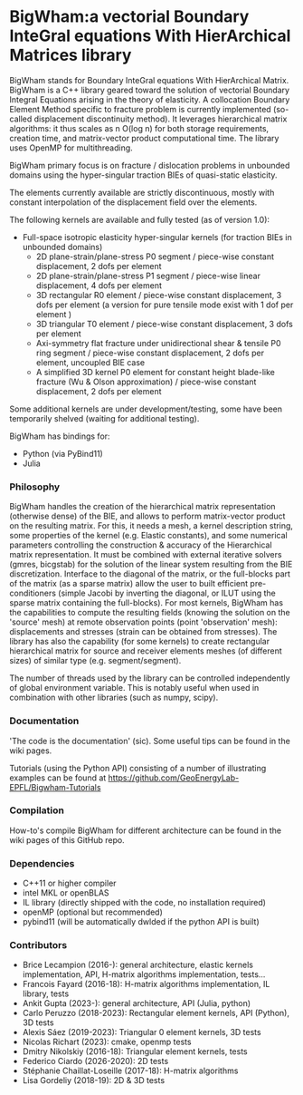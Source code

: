 
# BigWham:a vectorial Boundary InteGral equations With HierArchical Matrices library

BigWham stands for Boundary InteGral equations With HierArchical Matrix. BigWham  is a C++ library geared toward the solution of vectorial Boundary Integral Equations arising in the theory of elasticity. A collocation Boundary Element Method specific to fracture problem is currently implemented (so-called displacement discontinuity method).
It leverages hierarchical matrix algorithms: it thus scales as n O(log n) for both storage requirements, creation time, and matrix-vector product computational time.
The library uses OpenMP for multithreading. 

BigWham primary focus is on fracture / dislocation problems in unbounded domains using the hyper-singular traction BIEs of quasi-static elasticity.

The elements currently available are strictly discontinuous, mostly with constant interpolation of the displacement field over the elements.

The following kernels are available and fully tested (as of version 1.0):
- Full-space isotropic elasticity hyper-singular kernels (for traction BIEs in unbounded domains)
  - 2D plane-strain/plane-stress P0 segment / piece-wise constant displacement, 2 dofs per element
  - 2D plane-strain/plane-stress P1 segment / piece-wise linear displacement, 4 dofs per element 
  - 3D rectangular R0 element / piece-wise constant displacement, 3 dofs per element (a version for pure tensile mode exist with 1 dof per element )
  - 3D triangular T0 element / piece-wise constant displacement, 3 dofs per element
  - Axi-symmetry flat fracture under unidirectional shear & tensile P0 ring segment / piece-wise constant displacement, 2 dofs per element, uncoupled BIE case
  - A simplified 3D kernel P0 element for constant height blade-like fracture (Wu & Olson approximation) / piece-wise constant displacement, 2 dofs per element 

Some additional kernels are under development/testing, some have been temporarily shelved (waiting for additional testing).
  
BigWham has bindings for:
- Python (via PyBind11)
- Julia

### Philosophy

BigWham handles the creation of the hierarchical matrix representation (otherwise dense) of the BIE, and allows to perform matrix-vector product on the resulting matrix. 
For this, it needs a mesh, a kernel description string, some properties of the kernel (e.g. Elastic constants), and some numerical parameters controlling the construction & accuracy of the Hierarchical matrix representation.
It must be combined with external iterative solvers (gmres, bicgstab) for the solution of the linear system resulting from the BIE discretization. 
Interface to the diagonal of the matrix, or the full-blocks part of the matrix (as a sparse matrix) allow the user to built efficient pre-conditioners (simple Jacobi by inverting the diagonal, or ILUT using the sparse matrix containing the full-blocks). 
For most kernels, BigWham has the capabilities to compute the resulting fields (knowing the solution on the 'source' mesh)
at remote observation points (point 'observation' mesh): displacements and stresses (strain can be obtained from stresses).
The library has also the capability (for some kernels) to create rectangular hierarchical matrix for  source and receiver elements meshes (of different sizes) of similar type (e.g. segment/segment).

The number of threads used by the library can be controlled independently of global environment variable. This is notably useful when used in combination with other libraries (such as numpy, scipy).

### Documentation

'The code is the documentation' (sic). Some useful tips can be found in the wiki pages. 

Tutorials (using the Python API) consisting of a number of illustrating examples can be found at https://github.com/GeoEnergyLab-EPFL/Bigwham-Tutorials 

### Compilation
How-to's compile BigWham for different architecture can be found in the wiki pages of this GitHub repo. 

### Dependencies
- C++11 or higher compiler 
- intel MKL or openBLAS
- IL library (directly shipped with the code, no installation required)
- openMP (optional but recommended) 
- pybind11 (will be automatically dwlded if the python API is built)

### Contributors

- Brice Lecampion (2016-): general architecture, elastic kernels implementation, API, H-matrix algorithms implementation, tests...
- Francois Fayard (2016-18): H-matrix algorithms implementation, IL library, tests
- Ankit Gupta (2023-): general architecture, API (Julia, python)
- Carlo Peruzzo (2018-2023): Rectangular element kernels, API (Python), 3D tests
- Alexis Sáez (2019-2023): Triangular 0 element kernels, 3D tests  
- Nicolas Richart (2023): cmake, openmp tests
- Dmitry Nikolskiy (2016-18): Triangular element kernels, tests
- Federico Ciardo (2026-2020): 2D tests
- Stéphanie Chaillat-Loseille (2017-18): H-matrix algorithms
- Lisa Gordeliy (2018-19): 2D & 3D tests
